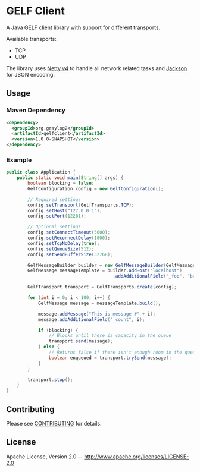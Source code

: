 GELF Client
===========

A Java GELF client library with support for different transports.

Available transports:

* TCP
* UDP

The library uses [Netty v4](http://netty.io/) to handle all network related
tasks and [Jackson](https://github.com/FasterXML/jackson) for JSON encoding.

## Usage

### Maven Dependency

```xml
<dependency>
  <groupId>org.graylog2</groupId>
  <artifactId>gelfclient</artifactId>
  <version>1.0.0-SNAPSHOT</version>
</dependency>
```

### Example

```java
public class Application {
    public static void main(String[] args) {
        boolean blocking = false;
        GelfConfiguration config = new GelfConfiguration();

        // Required settings
        config.setTransport(GelfTransports.TCP);
        config.setHost("127.0.0.1");
        config.setPort(12201);

        // Optional settings
        config.setConnectTimeout(5000);
        config.setReconnectDelay(1000);
        config.setTcpNoDelay(true);
        config.setQueueSize(512);
        config.setSendBufferSize(32768);

        GelfMessageBuilder builder = new GelfMessageBuilder(GelfMessageVersion.V1_1);
        GelfMessage messageTemplate = builder.addHost("localhost")
                                        .addAdditionalField("_foo", "bar");

        GelfTransport transport = GelfTransports.create(config);

        for (int i = 0; i < 100; i++) {
            GelfMessage message = messageTemplate.build();

            message.addMessage("This is message #" + i);
            message.addAdditionalField("_count", i);

            if (blocking) {
                // Blocks until there is capacity in the queue
                transport.send(message);
            } else {
                // Returns false if there isn't enough room in the queue
                boolean enqueued = transport.trySend(message);
            }
        }

        transport.stop();
    }
}
```

## Contributing

Please see [CONTRIBUTING](CONTRIBUTING.md) for details.

## License

Apache License, Version 2.0 -- http://www.apache.org/licenses/LICENSE-2.0
